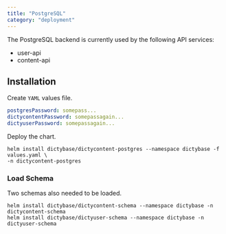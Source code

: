 ```yaml
---
title: "PostgreSQL"
category: "deployment"
---
```


The PostgreSQL backend is currently used by the following API services:

- user-api
- content-api

## Installation

Create `YAML` values file.

```yaml
postgresPassword: somepass...
dictycontentPassword: somepassagain...
dictyuserPassword: somepassagain...
```

Deploy the chart.

```shell
helm install dictybase/dictycontent-postgres --namespace dictybase -f values.yaml \
-n dictycontent-postgres
```

### Load Schema

Two schemas also needed to be loaded.

```shell
helm install dictybase/dictycontent-schema --namespace dictybase -n dictycontent-schema
helm install dictybase/dictyuser-schema --namespace dictybase -n dictyuser-schema
```
